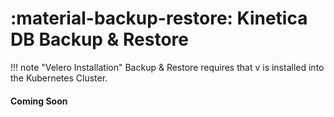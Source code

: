 # :material-backup-restore: Kinetica DB Backup & Restore

!!! note "Velero Installation"
    Backup & Restore requires that v
    is installed into the Kubernetes Cluster.

#### Coming Soon